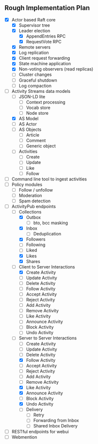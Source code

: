 ## Rough Implementation Plan

- [x] Actor based Raft core
    - [x] Supervisor tree
    - [x] Leader election
        - [x] AppendEntries RPC
        - [x] RequestVote RPC
    - [x] Remote servers
    - [x] Log replication
    - [x] Client request forwarding
    - [x] State machine application
    - [x] Non-voting observers (read replicas)
    - [ ] Cluster changes
    - [ ] Graceful shutdown
    - [ ] Log compaction
- [ ] Activity Streams data models
    - [ ] JSON-LD lite
        - [ ] Context processing
        - [ ] Vocab store
        - [ ] Node store
    - [x] AS Model
    - [ ] AS Actor
    - [ ] AS Objects
        - [ ] Article
        - [ ] Comment
        - [ ] Generic object
    - [ ] Activities
        - [ ] Create
        - [ ] Update
        - [ ] Like
        - [ ] Follow
- [ ] Command line tool to ingest activities
- [ ] Policy modules
    - [ ] Follow / unfollow
    - [ ] Moderation
    - [ ] Spam detection
- [ ] ActivityPub endpoints
    - [ ] Collections
        - [x] Outbox
            - [ ] bto, bcc masking
        - [x] Inbox
            - [ ] Deduplication
        - [x] Followers
        - [ ] Following
        - [ ] Liked
        - [x] Likes
        - [x] Shares
    - [ ] Client to Server Interactions
        - [x] Create Activity
        - [ ] Update Activity
        - [ ] Delete Activity
        - [ ] Follow Activity
        - [ ] Accept Activity
        - [ ] Reject Activity
        - [ ] Add Activity
        - [ ] Remove Activity
        - [ ] Like Activity
        - [ ] Announce Activity
        - [ ] Block Activity
        - [ ] Undo Activity
    - [ ] Server to Server Interactions
        - [ ] Create Activity
        - [ ] Update Activity
        - [ ] Delete Activity
        - [x] Follow Activity
        - [ ] Accept Activity
        - [ ] Reject Activity
        - [ ] Add Activity
        - [ ] Remove Activity
        - [x] Like Activity
        - [x] Announce Activity
        - [ ] Block Activity
        - [x] Undo Activity
        - [ ] Delivery
            - [ ] Retry
            - [ ] Forwarding from Inbox
            - [ ] Shared Inbox Delivery
- [ ] RESTful endpoints for webui
- [ ] Webmention
